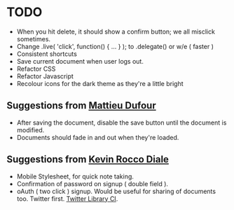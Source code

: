 # TODO

- When you hit delete, it should show a confirm button; we all misclick sometimes.
- Change .live( 'click', function() { ... } ); to .delegate() or w/e ( faster )
- Consistent shortcuts
- Save current document when user logs out.
- Refactor CSS
- Refactor Javascript
- Recolour icons for the dark theme as they're a little bright

## Suggestions from [Mattieu Dufour](http://www.matthieudufour.com/ "He's awesome")

- After saving the document, disable the save button until the document is modified. 
- Documents should fade in and out when they're loaded.

## Suggestions from [Kevin Rocco Diale](http://kroccodiale.com "He's Awesome too")

- Mobile Stylesheet, for quick note taking.
- Confirmation of password on signup ( double field ).
- oAuth ( two click ) signup. Would be useful for sharing of documents too. Twitter first. [Twitter Library CI](https://github.com/elliothaughin/codeigniter-twitter "SWEEET!").
